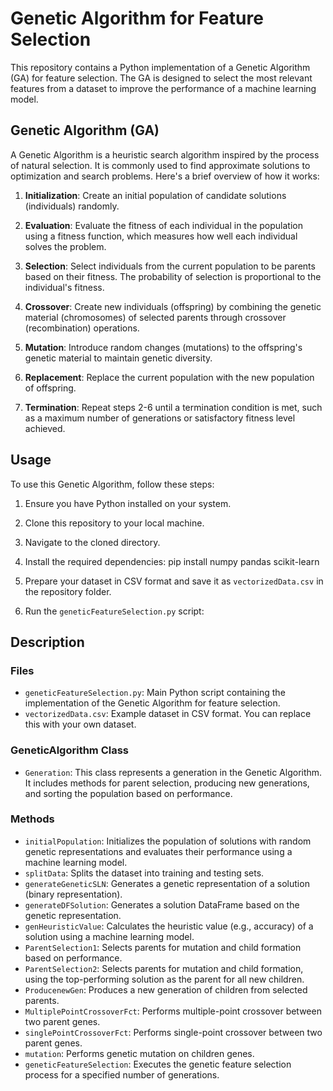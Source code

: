 # Genetic Algorithm for Feature Selection

This repository contains a Python implementation of a Genetic Algorithm (GA) for feature selection. The GA is designed to select the most relevant features from a dataset to improve the performance of a machine learning model.

## Genetic Algorithm (GA)

A Genetic Algorithm is a heuristic search algorithm inspired by the process of natural selection. It is commonly used to find approximate solutions to optimization and search problems. Here's a brief overview of how it works:

1. **Initialization**: Create an initial population of candidate solutions (individuals) randomly.

2. **Evaluation**: Evaluate the fitness of each individual in the population using a fitness function, which measures how well each individual solves the problem.

3. **Selection**: Select individuals from the current population to be parents based on their fitness. The probability of selection is proportional to the individual's fitness.

4. **Crossover**: Create new individuals (offspring) by combining the genetic material (chromosomes) of selected parents through crossover (recombination) operations.

5. **Mutation**: Introduce random changes (mutations) to the offspring's genetic material to maintain genetic diversity.

6. **Replacement**: Replace the current population with the new population of offspring.

7. **Termination**: Repeat steps 2-6 until a termination condition is met, such as a maximum number of generations or satisfactory fitness level achieved.

## Usage

To use this Genetic Algorithm, follow these steps:

1. Ensure you have Python installed on your system.

2. Clone this repository to your local machine.

3. Navigate to the cloned directory.

4. Install the required dependencies:
   pip install numpy pandas scikit-learn

5. Prepare your dataset in CSV format and save it as `vectorizedData.csv` in the repository folder.

6. Run the `geneticFeatureSelection.py` script:


## Description

### Files

- `geneticFeatureSelection.py`: Main Python script containing the implementation of the Genetic Algorithm for feature selection.
- `vectorizedData.csv`: Example dataset in CSV format. You can replace this with your own dataset.

### GeneticAlgorithm Class

- `Generation`: This class represents a generation in the Genetic Algorithm. It includes methods for parent selection, producing new generations, and sorting the population based on performance.

### Methods

- `initialPopulation`: Initializes the population of solutions with random genetic representations and evaluates their performance using a machine learning model.
- `splitData`: Splits the dataset into training and testing sets.
- `generateGeneticSLN`: Generates a genetic representation of a solution (binary representation).
- `generateDFSolution`: Generates a solution DataFrame based on the genetic representation.
- `genHeuristicValue`: Calculates the heuristic value (e.g., accuracy) of a solution using a machine learning model.
- `ParentSelection1`: Selects parents for mutation and child formation based on performance.
- `ParentSelection2`: Selects parents for mutation and child formation, using the top-performing solution as the parent for all new children.
- `ProducenewGen`: Produces a new generation of children from selected parents.
- `MultiplePointCrossoverFct`: Performs multiple-point crossover between two parent genes.
- `singlePointCrossoverFct`: Performs single-point crossover between two parent genes.
- `mutation`: Performs genetic mutation on children genes.
- `geneticFeatureSelection`: Executes the genetic feature selection process for a specified number of generations.



